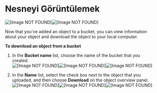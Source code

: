 # Nesneyi Görüntülemek<a name="OpeningAnObject"></a>



![\[Image NOT FOUND\]](http://docs.aws.amazon.com/AmazonS3/latest/gsg/)![\[Image NOT FOUND\]](http://docs.aws.amazon.com/AmazonS3/latest/gsg/)

Now that you've added an object to a bucket, you can view information about your object and download the object to your local computer\.

**To download an object from a bucket**

1. In the **Bucket name** list, choose the name of the bucket that you created\.  
![\[Image NOT FOUND\]](http://docs.aws.amazon.com/AmazonS3/latest/gsg/images/choose-bucket-name.png)![\[Image NOT FOUND\]](http://docs.aws.amazon.com/AmazonS3/latest/gsg/)![\[Image NOT FOUND\]](http://docs.aws.amazon.com/AmazonS3/latest/gsg/)

1. In the **Name** list, select the check box next to the object that you uploaded, and then choose **Download** on the object overview panel\.  
![\[Image NOT FOUND\]](http://docs.aws.amazon.com/AmazonS3/latest/gsg/images/download-select-box.png)![\[Image NOT FOUND\]](http://docs.aws.amazon.com/AmazonS3/latest/gsg/)![\[Image NOT FOUND\]](http://docs.aws.amazon.com/AmazonS3/latest/gsg/)

